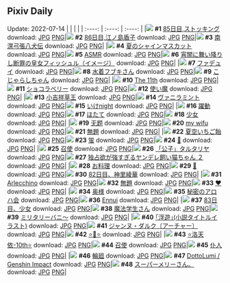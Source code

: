 ## Pixiv Daily
Update: 2022-07-14
|      |      |      |
| :----: | :----: | :----: |
|![](https://pixiv.microyu.workers.dev/c/240x480/img-master/img/2022/07/12/00/00/23/99663712_p0_master1200.jpg) **#1** [85日目,ストッキング](https://www.pixiv.net/artworks/99663712) download: [JPG](https://pixiv.microyu.workers.dev/img-original/img/2022/07/12/00/00/23/99663712_p0.jpg) [PNG](https://pixiv.microyu.workers.dev/img-original/img/2022/07/12/00/00/23/99663712_p0.png)|![](https://pixiv.microyu.workers.dev/c/240x480/img-master/img/2022/07/13/00/00/24/99684733_p0_master1200.jpg) **#2** [86日目,江ノ島盾子](https://www.pixiv.net/artworks/99684733) download: [JPG](https://pixiv.microyu.workers.dev/img-original/img/2022/07/13/00/00/24/99684733_p0.jpg) [PNG](https://pixiv.microyu.workers.dev/img-original/img/2022/07/13/00/00/24/99684733_p0.png)|![](https://pixiv.microyu.workers.dev/c/240x480/img-master/img/2022/07/13/00/00/12/99684696_p0_master1200.jpg) **#3** [南溟弓張八犬伝](https://www.pixiv.net/artworks/99684696) download: [JPG](https://pixiv.microyu.workers.dev/img-original/img/2022/07/13/00/00/12/99684696_p0.jpg) [PNG](https://pixiv.microyu.workers.dev/img-original/img/2022/07/13/00/00/12/99684696_p0.png)|
|![](https://pixiv.microyu.workers.dev/c/240x480/img-master/img/2022/07/12/13/30/31/99672824_p0_master1200.jpg) **#4** [夏のシャインマスカット](https://www.pixiv.net/artworks/99672824) download: [JPG](https://pixiv.microyu.workers.dev/img-original/img/2022/07/12/13/30/31/99672824_p0.jpg) [PNG](https://pixiv.microyu.workers.dev/img-original/img/2022/07/12/13/30/31/99672824_p0.png)|![](https://pixiv.microyu.workers.dev/c/240x480/img-master/img/2022/07/12/06/00/01/99668437_p0_master1200.jpg) **#5** [ASMR](https://www.pixiv.net/artworks/99668437) download: [JPG](https://pixiv.microyu.workers.dev/img-original/img/2022/07/12/06/00/01/99668437_p0.jpg) [PNG](https://pixiv.microyu.workers.dev/img-original/img/2022/07/12/06/00/01/99668437_p0.png)|![](https://pixiv.microyu.workers.dev/c/240x480/img-master/img/2022/07/13/00/00/22/99684713_p0_master1200.jpg) **#6** [宵闇に舞い降りし断罪の皇女フィッシュル（イメージ）](https://www.pixiv.net/artworks/99684713) download: [JPG](https://pixiv.microyu.workers.dev/img-original/img/2022/07/13/00/00/22/99684713_p0.jpg) [PNG](https://pixiv.microyu.workers.dev/img-original/img/2022/07/13/00/00/22/99684713_p0.png)|
|![](https://pixiv.microyu.workers.dev/c/240x480/img-master/img/2022/07/13/00/35/01/99685886_p0_master1200.jpg) **#7** [ファデュイ](https://www.pixiv.net/artworks/99685886) download: [JPG](https://pixiv.microyu.workers.dev/img-original/img/2022/07/13/00/35/01/99685886_p0.jpg) [PNG](https://pixiv.microyu.workers.dev/img-original/img/2022/07/13/00/35/01/99685886_p0.png)|![](https://pixiv.microyu.workers.dev/c/240x480/img-master/img/2022/07/12/00/00/20/99663702_p0_master1200.jpg) **#8** [水着フブキさん](https://www.pixiv.net/artworks/99663702) download: [JPG](https://pixiv.microyu.workers.dev/img-original/img/2022/07/12/00/00/20/99663702_p0.jpg) [PNG](https://pixiv.microyu.workers.dev/img-original/img/2022/07/12/00/00/20/99663702_p0.png)|![](https://pixiv.microyu.workers.dev/c/240x480/img-master/img/2022/07/12/21/00/27/99679950_p0_master1200.jpg) **#9** [こじゃらしちゃん](https://www.pixiv.net/artworks/99679950) download: [JPG](https://pixiv.microyu.workers.dev/img-original/img/2022/07/12/21/00/27/99679950_p0.jpg) [PNG](https://pixiv.microyu.workers.dev/img-original/img/2022/07/12/21/00/27/99679950_p0.png)|
|![](https://pixiv.microyu.workers.dev/c/240x480/img-master/img/2022/07/12/13/57/10/99673110_p0_master1200.jpg) **#10** [The 11th](https://www.pixiv.net/artworks/99673110) download: [JPG](https://pixiv.microyu.workers.dev/img-original/img/2022/07/12/13/57/10/99673110_p0.jpg) [PNG](https://pixiv.microyu.workers.dev/img-original/img/2022/07/12/13/57/10/99673110_p0.png)|![](https://pixiv.microyu.workers.dev/c/240x480/img-master/img/2022/07/12/15/19/22/99674019_p0_master1200.jpg) **#11** [ショコラベリー](https://www.pixiv.net/artworks/99674019) download: [JPG](https://pixiv.microyu.workers.dev/img-original/img/2022/07/12/15/19/22/99674019_p0.jpg) [PNG](https://pixiv.microyu.workers.dev/img-original/img/2022/07/12/15/19/22/99674019_p0.png)|![](https://pixiv.microyu.workers.dev/c/240x480/img-master/img/2022/07/13/07/30/00/99690174_p0_master1200.jpg) **#12** [使い魔](https://www.pixiv.net/artworks/99690174) download: [JPG](https://pixiv.microyu.workers.dev/img-original/img/2022/07/13/07/30/00/99690174_p0.jpg) [PNG](https://pixiv.microyu.workers.dev/img-original/img/2022/07/13/07/30/00/99690174_p0.png)|
|![](https://pixiv.microyu.workers.dev/c/240x480/img-master/img/2022/07/12/12/12/55/99671984_p0_master1200.jpg) **#13** [小吉祥草王](https://www.pixiv.net/artworks/99671984) download: [JPG](https://pixiv.microyu.workers.dev/img-original/img/2022/07/12/12/12/55/99671984_p0.jpg) [PNG](https://pixiv.microyu.workers.dev/img-original/img/2022/07/12/12/12/55/99671984_p0.png)|![](https://pixiv.microyu.workers.dev/c/240x480/img-master/img/2022/07/12/15/18/06/99674007_p0_master1200.jpg) **#14** [ヴァニラミント](https://www.pixiv.net/artworks/99674007) download: [JPG](https://pixiv.microyu.workers.dev/img-original/img/2022/07/12/15/18/06/99674007_p0.jpg) [PNG](https://pixiv.microyu.workers.dev/img-original/img/2022/07/12/15/18/06/99674007_p0.png)|![](https://pixiv.microyu.workers.dev/c/240x480/img-master/img/2022/07/13/01/17/15/99686740_p0_master1200.jpg) **#15** [いけnight](https://www.pixiv.net/artworks/99686740) download: [JPG](https://pixiv.microyu.workers.dev/img-original/img/2022/07/13/01/17/15/99686740_p0.jpg) [PNG](https://pixiv.microyu.workers.dev/img-original/img/2022/07/13/01/17/15/99686740_p0.png)|
|![](https://pixiv.microyu.workers.dev/c/240x480/img-master/img/2022/07/12/23/42/41/99684162_p0_master1200.jpg) **#16** [躍動](https://www.pixiv.net/artworks/99684162) download: [JPG](https://pixiv.microyu.workers.dev/img-original/img/2022/07/12/23/42/41/99684162_p0.jpg) [PNG](https://pixiv.microyu.workers.dev/img-original/img/2022/07/12/23/42/41/99684162_p0.png)|![](https://pixiv.microyu.workers.dev/c/240x480/img-master/img/2022/07/12/20/30/00/99679286_p0_master1200.jpg) **#17** [ほたて](https://www.pixiv.net/artworks/99679286) download: [JPG](https://pixiv.microyu.workers.dev/img-original/img/2022/07/12/20/30/00/99679286_p0.jpg) [PNG](https://pixiv.microyu.workers.dev/img-original/img/2022/07/12/20/30/00/99679286_p0.png)|![](https://pixiv.microyu.workers.dev/c/240x480/img-master/img/2022/07/12/13/16/24/99672705_p0_master1200.jpg) **#18** [少女](https://www.pixiv.net/artworks/99672705) download: [JPG](https://pixiv.microyu.workers.dev/img-original/img/2022/07/12/13/16/24/99672705_p0.jpg) [PNG](https://pixiv.microyu.workers.dev/img-original/img/2022/07/12/13/16/24/99672705_p0.png)|
|![](https://pixiv.microyu.workers.dev/c/240x480/img-master/img/2022/07/12/01/16/17/99665601_p0_master1200.jpg) **#19** [无题](https://www.pixiv.net/artworks/99665601) download: [JPG](https://pixiv.microyu.workers.dev/img-original/img/2022/07/12/01/16/17/99665601_p0.jpg) [PNG](https://pixiv.microyu.workers.dev/img-original/img/2022/07/12/01/16/17/99665601_p0.png)|![](https://pixiv.microyu.workers.dev/c/240x480/img-master/img/2022/07/12/13/37/41/99672919_p0_master1200.jpg) **#20** [my wifu](https://www.pixiv.net/artworks/99672919) download: [JPG](https://pixiv.microyu.workers.dev/img-original/img/2022/07/12/13/37/41/99672919_p0.jpg) [PNG](https://pixiv.microyu.workers.dev/img-original/img/2022/07/12/13/37/41/99672919_p0.png)|![](https://pixiv.microyu.workers.dev/c/240x480/img-master/img/2022/07/12/00/00/08/99663632_p0_master1200.jpg) **#21** [無題](https://www.pixiv.net/artworks/99663632) download: [JPG](https://pixiv.microyu.workers.dev/img-original/img/2022/07/12/00/00/08/99663632_p0.jpg) [PNG](https://pixiv.microyu.workers.dev/img-original/img/2022/07/12/00/00/08/99663632_p0.png)|
|![](https://pixiv.microyu.workers.dev/c/240x480/img-master/img/2022/07/13/20/30/01/99700504_p0_master1200.jpg) **#22** [夏空いちご飴](https://www.pixiv.net/artworks/99700504) download: [JPG](https://pixiv.microyu.workers.dev/img-original/img/2022/07/13/20/30/01/99700504_p0.jpg) [PNG](https://pixiv.microyu.workers.dev/img-original/img/2022/07/13/20/30/01/99700504_p0.png)|![](https://pixiv.microyu.workers.dev/c/240x480/img-master/img/2022/07/12/00/17/17/99664324_p0_master1200.jpg) **#23** [蛍](https://www.pixiv.net/artworks/99664324) download: [JPG](https://pixiv.microyu.workers.dev/img-original/img/2022/07/12/00/17/17/99664324_p0.jpg) [PNG](https://pixiv.microyu.workers.dev/img-original/img/2022/07/12/00/17/17/99664324_p0.png)|![](https://pixiv.microyu.workers.dev/c/240x480/img-master/img/2022/07/12/00/00/03/99663601_p0_master1200.jpg) **#24** [💜](https://www.pixiv.net/artworks/99663601) download: [JPG](https://pixiv.microyu.workers.dev/img-original/img/2022/07/12/00/00/03/99663601_p0.jpg) [PNG](https://pixiv.microyu.workers.dev/img-original/img/2022/07/12/00/00/03/99663601_p0.png)|
|![](https://pixiv.microyu.workers.dev/c/240x480/img-master/img/2022/07/12/15/12/32/99673953_p0_master1200.jpg) **#25** [召使](https://www.pixiv.net/artworks/99673953) download: [JPG](https://pixiv.microyu.workers.dev/img-original/img/2022/07/12/15/12/32/99673953_p0.jpg) [PNG](https://pixiv.microyu.workers.dev/img-original/img/2022/07/12/15/12/32/99673953_p0.png)|![](https://pixiv.microyu.workers.dev/c/240x480/img-master/img/2022/07/12/00/00/15/99663674_p0_master1200.jpg) **#26** [「公子」タルタリヤ](https://www.pixiv.net/artworks/99663674) download: [JPG](https://pixiv.microyu.workers.dev/img-original/img/2022/07/12/00/00/15/99663674_p0.jpg) [PNG](https://pixiv.microyu.workers.dev/img-original/img/2022/07/12/00/00/15/99663674_p0.png)|![](https://pixiv.microyu.workers.dev/c/240x480/img-master/img/2022/07/12/00/00/16/99663683_p0_master1200.jpg) **#27** [独占欲が強すぎるヤンデレ飼い猫ちゃん ２](https://www.pixiv.net/artworks/99663683) download: [JPG](https://pixiv.microyu.workers.dev/img-original/img/2022/07/12/00/00/16/99663683_p0.jpg) [PNG](https://pixiv.microyu.workers.dev/img-original/img/2022/07/12/00/00/16/99663683_p0.png)|
|![](https://pixiv.microyu.workers.dev/c/240x480/img-master/img/2022/07/13/08/15/52/99690547_p0_master1200.jpg) **#28** [お料理](https://www.pixiv.net/artworks/99690547) download: [JPG](https://pixiv.microyu.workers.dev/img-original/img/2022/07/13/08/15/52/99690547_p0.jpg) [PNG](https://pixiv.microyu.workers.dev/img-original/img/2022/07/13/08/15/52/99690547_p0.png)|![](https://pixiv.microyu.workers.dev/c/240x480/img-master/img/2022/07/12/00/00/02/99663595_p0_master1200.jpg) **#29** [🌊](https://www.pixiv.net/artworks/99663595) download: [JPG](https://pixiv.microyu.workers.dev/img-original/img/2022/07/12/00/00/02/99663595_p0.jpg) [PNG](https://pixiv.microyu.workers.dev/img-original/img/2022/07/12/00/00/02/99663595_p0.png)|![](https://pixiv.microyu.workers.dev/c/240x480/img-master/img/2022/07/12/00/09/58/99664094_p0_master1200.jpg) **#30** [82日目、神里綾華](https://www.pixiv.net/artworks/99664094) download: [JPG](https://pixiv.microyu.workers.dev/img-original/img/2022/07/12/00/09/58/99664094_p0.jpg) [PNG](https://pixiv.microyu.workers.dev/img-original/img/2022/07/12/00/09/58/99664094_p0.png)|
|![](https://pixiv.microyu.workers.dev/c/240x480/img-master/img/2022/07/12/15/20/56/99674038_p0_master1200.jpg) **#31** [Arlecchino](https://www.pixiv.net/artworks/99674038) download: [JPG](https://pixiv.microyu.workers.dev/img-original/img/2022/07/12/15/20/56/99674038_p0.jpg) [PNG](https://pixiv.microyu.workers.dev/img-original/img/2022/07/12/15/20/56/99674038_p0.png)|![](https://pixiv.microyu.workers.dev/c/240x480/img-master/img/2022/07/12/20/07/56/99678817_p0_master1200.jpg) **#32** [無題](https://www.pixiv.net/artworks/99678817) download: [JPG](https://pixiv.microyu.workers.dev/img-original/img/2022/07/12/20/07/56/99678817_p0.jpg) [PNG](https://pixiv.microyu.workers.dev/img-original/img/2022/07/12/20/07/56/99678817_p0.png)|![](https://pixiv.microyu.workers.dev/c/240x480/img-master/img/2022/07/12/00/00/05/99663612_p0_master1200.jpg) **#33** [❤](https://www.pixiv.net/artworks/99663612) download: [JPG](https://pixiv.microyu.workers.dev/img-original/img/2022/07/12/00/00/05/99663612_p0.jpg) [PNG](https://pixiv.microyu.workers.dev/img-original/img/2022/07/12/00/00/05/99663612_p0.png)|
|![](https://pixiv.microyu.workers.dev/c/240x480/img-master/img/2022/07/12/12/30/16/99672176_p0_master1200.jpg) **#34** [奥様](https://www.pixiv.net/artworks/99672176) download: [JPG](https://pixiv.microyu.workers.dev/img-original/img/2022/07/12/12/30/16/99672176_p0.jpg) [PNG](https://pixiv.microyu.workers.dev/img-original/img/2022/07/12/12/30/16/99672176_p0.png)|![](https://pixiv.microyu.workers.dev/c/240x480/img-master/img/2022/07/12/01/11/47/99665501_p0_master1200.jpg) **#35** [秘密のアロハ会](https://www.pixiv.net/artworks/99665501) download: [JPG](https://pixiv.microyu.workers.dev/img-original/img/2022/07/12/01/11/47/99665501_p0.jpg) [PNG](https://pixiv.microyu.workers.dev/img-original/img/2022/07/12/01/11/47/99665501_p0.png)|![](https://pixiv.microyu.workers.dev/c/240x480/img-master/img/2022/07/13/01/18/25/99686767_p0_master1200.jpg) **#36** [Ennui](https://www.pixiv.net/artworks/99686767) download: [JPG](https://pixiv.microyu.workers.dev/img-original/img/2022/07/13/01/18/25/99686767_p0.jpg) [PNG](https://pixiv.microyu.workers.dev/img-original/img/2022/07/13/01/18/25/99686767_p0.png)|
|![](https://pixiv.microyu.workers.dev/c/240x480/img-master/img/2022/07/13/01/28/40/99686954_p0_master1200.jpg) **#37** [83日目、少女](https://www.pixiv.net/artworks/99686954) download: [JPG](https://pixiv.microyu.workers.dev/img-original/img/2022/07/13/01/28/40/99686954_p0.jpg) [PNG](https://pixiv.microyu.workers.dev/img-original/img/2022/07/13/01/28/40/99686954_p0.png)|![](https://pixiv.microyu.workers.dev/c/240x480/img-master/img/2022/07/13/15/38/27/99695548_p0_master1200.jpg) **#38** [魔法学生さん](https://www.pixiv.net/artworks/99695548) download: [JPG](https://pixiv.microyu.workers.dev/img-original/img/2022/07/13/15/38/27/99695548_p0.jpg) [PNG](https://pixiv.microyu.workers.dev/img-original/img/2022/07/13/15/38/27/99695548_p0.png)|![](https://pixiv.microyu.workers.dev/c/240x480/img-master/img/2022/07/12/01/13/31/99665551_p0_master1200.jpg) **#39** [ミリタリーバニ～](https://www.pixiv.net/artworks/99665551) download: [JPG](https://pixiv.microyu.workers.dev/img-original/img/2022/07/12/01/13/31/99665551_p0.jpg) [PNG](https://pixiv.microyu.workers.dev/img-original/img/2022/07/12/01/13/31/99665551_p0.png)|
|![](https://pixiv.microyu.workers.dev/c/240x480/img-master/img/2022/07/12/22/18/41/99682009_p0_master1200.jpg) **#40** [｢浮遊｣(小説タイトルイラスト)](https://www.pixiv.net/artworks/99682009) download: [JPG](https://pixiv.microyu.workers.dev/img-original/img/2022/07/12/22/18/41/99682009_p0.jpg) [PNG](https://pixiv.microyu.workers.dev/img-original/img/2022/07/12/22/18/41/99682009_p0.png)|![](https://pixiv.microyu.workers.dev/c/240x480/img-master/img/2022/07/13/13/31/28/99694073_p0_master1200.jpg) **#41** [ジャンヌ・ダルク〔アーチャー〕](https://www.pixiv.net/artworks/99694073) download: [JPG](https://pixiv.microyu.workers.dev/img-original/img/2022/07/13/13/31/28/99694073_p0.jpg) [PNG](https://pixiv.microyu.workers.dev/img-original/img/2022/07/13/13/31/28/99694073_p0.png)|![](https://pixiv.microyu.workers.dev/c/240x480/img-master/img/2022/07/13/12/45/14/99693557_p0_master1200.jpg) **#42** [⭐🌙⭐](https://www.pixiv.net/artworks/99693557) download: [JPG](https://pixiv.microyu.workers.dev/img-original/img/2022/07/13/12/45/14/99693557_p0.jpg) [PNG](https://pixiv.microyu.workers.dev/img-original/img/2022/07/13/12/45/14/99693557_p0.png)|
|![](https://pixiv.microyu.workers.dev/c/240x480/img-master/img/2022/07/12/13/46/52/99673005_p0_master1200.jpg) **#43** [⭐洛天依-10th⭐](https://www.pixiv.net/artworks/99673005) download: [JPG](https://pixiv.microyu.workers.dev/img-original/img/2022/07/12/13/46/52/99673005_p0.jpg) [PNG](https://pixiv.microyu.workers.dev/img-original/img/2022/07/12/13/46/52/99673005_p0.png)|![](https://pixiv.microyu.workers.dev/c/240x480/img-master/img/2022/07/12/00/06/19/99663995_p0_master1200.jpg) **#44** [召使](https://www.pixiv.net/artworks/99663995) download: [JPG](https://pixiv.microyu.workers.dev/img-original/img/2022/07/12/00/06/19/99663995_p0.jpg) [PNG](https://pixiv.microyu.workers.dev/img-original/img/2022/07/12/00/06/19/99663995_p0.png)|![](https://pixiv.microyu.workers.dev/c/240x480/img-master/img/2022/07/12/00/01/40/99663823_p0_master1200.jpg) **#45** [仆人](https://www.pixiv.net/artworks/99663823) download: [JPG](https://pixiv.microyu.workers.dev/img-original/img/2022/07/12/00/01/40/99663823_p0.jpg) [PNG](https://pixiv.microyu.workers.dev/img-original/img/2022/07/12/00/01/40/99663823_p0.png)|
|![](https://pixiv.microyu.workers.dev/c/240x480/img-master/img/2022/07/12/19/43/50/99678306_p0_master1200.jpg) **#46** [輪廻](https://www.pixiv.net/artworks/99678306) download: [JPG](https://pixiv.microyu.workers.dev/img-original/img/2022/07/12/19/43/50/99678306_p0.jpg) [PNG](https://pixiv.microyu.workers.dev/img-original/img/2022/07/12/19/43/50/99678306_p0.png)|![](https://pixiv.microyu.workers.dev/c/240x480/img-master/img/2022/07/13/15/03/31/99695099_p0_master1200.jpg) **#47** [DottoLumi / Genshin Impact](https://www.pixiv.net/artworks/99695099) download: [JPG](https://pixiv.microyu.workers.dev/img-original/img/2022/07/13/15/03/31/99695099_p0.jpg) [PNG](https://pixiv.microyu.workers.dev/img-original/img/2022/07/13/15/03/31/99695099_p0.png)|![](https://pixiv.microyu.workers.dev/c/240x480/img-master/img/2022/07/13/00/26/36/99685703_p0_master1200.jpg) **#48** [スーパーメリーさん。](https://www.pixiv.net/artworks/99685703) download: [JPG](https://pixiv.microyu.workers.dev/img-original/img/2022/07/13/00/26/36/99685703_p0.jpg) [PNG](https://pixiv.microyu.workers.dev/img-original/img/2022/07/13/00/26/36/99685703_p0.png)|
